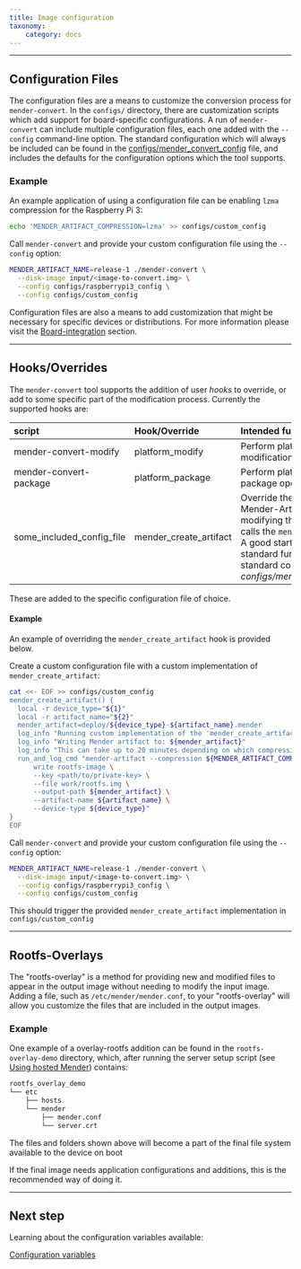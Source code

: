 ```yaml
---
title: Image configuration
taxonomy:
    category: docs
---
```


-------------------------------------------------------------------------------

## Configuration Files

<!--AUTOVERSION: "blob/%/config"/mender-convert-->
The configuration files are a means to customize the conversion process for
`mender-convert`. In the `configs/` directory, there are customization scripts
which add support for board-specific configurations. A run of `mender-convert`
can include multiple configuration files, each one added with the `--config`
command-line option. The standard configuration which will always be included
can be found in the
[configs/mender_convert_config](https://github.com/mendersoftware/mender-convert/blob/master/configs/mender_convert_config?target=_blank)
file, and includes the defaults for the configuration options which the tool
supports.

### Example

An example application of using a configuration file can be enabling `lzma`
compression for the Raspberry Pi 3:

```bash
echo 'MENDER_ARTIFACT_COMPRESSION=lzma' >> configs/custom_config
```

Call `mender-convert` and provide your custom configuration file using the
`--config` option:

```bash
MENDER_ARTIFACT_NAME=release-1 ./mender-convert \
  --disk-image input/<image-to-convert.img> \
  --config configs/raspberrypi3_config \
  --config configs/custom_config
```

Configuration files are also a means to add customization that might be
necessary for specific devices or distributions. For more information please
visit the [Board-integration](../../../03.Devices/03.Debian-family/docs.md)
section.


-------------------------------------------------------------------------------

## Hooks/Overrides

The `mender-convert` tool supports the addition of user *hooks* to override, or
add to some specific part of the modification process. Currently the supported hooks are:

| script                | Hook/Override    | Intended function |
|:---                   | :---             | :----             |
| mender-convert-modify |  platform_modify | Perform platform specific modifications |
| mender-convert-package|  platform_package | Perform platform specific package operations |
| some_included_config_file | mender_create_artifact | Override the creation of the Mender-Artifact through modifying the command which calls the `mender-artifact` tool. A good starting point is the standard function found in the standard configuration file *configs/mender_convert_config* |

These are added to the specific configuration file of choice.

#### Example

An example of overriding the `mender_create_artifact` hook is provided below.

Create a custom configuration file with a custom implementation of `mender_create_artifact`:

```bash
cat <<- EOF >> configs/custom_config
mender_create_artifact() {
  local -r device_type="${1}"
  local -r artifact_name="${2}"
  mender_artifact=deploy/${device_type}-${artifact_name}.mender
  log_info "Running custom implementation of the 'mender_create_artifact' hook"
  log_info "Writing Mender artifact to: ${mender_artifact}"
  log_info "This can take up to 20 minutes depending on which compression method is used"
  run_and_log_cmd "mender-artifact --compression ${MENDER_ARTIFACT_COMPRESSION} \
      write rootfs-image \
      --key <path/to/private-key> \
      --file work/rootfs.img \
      --output-path ${mender_artifact} \
      --artifact-name ${artifact_name} \
      --device-type ${device_type}"
}
EOF
```

Call `mender-convert` and provide your custom configuration file using the
`--config` option:

```bash
MENDER_ARTIFACT_NAME=release-1 ./mender-convert \
  --disk-image input/<image-to-convert.img> \
  --config configs/raspberrypi3_config \
  --config configs/custom_config
```
This should trigger the provided `mender_create_artifact` implementation in `configs/custom_config`

-------------------------------------------------------------------------------

## Rootfs-Overlays

The "rootfs-overlay" is a method for providing new and modified files to appear
in the output image without needing to modify the input image. Adding a file,
such as `/etc/mender/mender.conf`, to your "rootfs-overlay" will allow you
customize the files that are included in the output images.

### Example

One example of a overlay-rootfs addition can be found in the
`rootfs-overlay-demo` directory, which, after running the server setup script
(see [Using hosted Mender](../01.building-a-mender-debian-image/docs.md))
contains:

```bash
rootfs_overlay_demo
└── etc
    ├── hosts
    └── mender
        ├── mender.conf
        └── server.crt
```

The files and folders shown above will become a part of the final file system
available to the device on boot

If the final image needs application configurations and additions, this is the
recommended way of doing it.

-------------------------------------------------------------------------------

## Next step

Learning about the configuration variables available:

[Configuration variables](../03.variables/docs.md)
